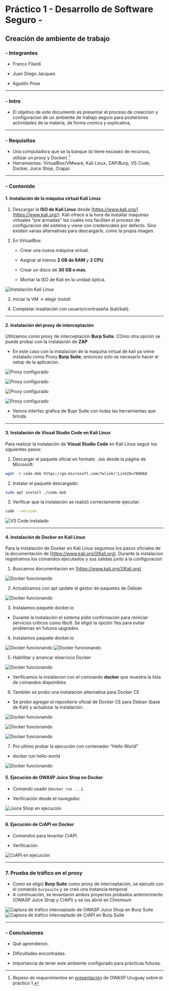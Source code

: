 # Práctico 1 - Desarrollo de Software Seguro -

## Creación de ambiente de trabajo

### - Integrantes

- Franco Filardi

- Juan Diego Jacques

- Agustín Pose

---

### - Intro
- El objetivo de este documento es presentar el proceso de creaccion y configuracion de un ambiente de trabajo seguro para posteriores actividades de la materia, de forma cronica y explicativa,

---

### - Requisitos
- Una computadora que se la banque (si tiene escasez de recursos, utilizar un proxy y Docker) [^1]
- Herramientas: VirtualBox/VMware, Kali Linux, ZAP/Burp, VS Code, Docker, Juice Shop, Crappi.

---

### - Contenido

#### 1. Instalación de la máquina virtual Kali Linux

1. Descargar la **ISO de Kali Linux** desde [https://www.kali.org/](https://www.kali.org/).
Kali ofrece a la hora de installar maquinas virtuales "pre armadas" las cuales nos facilitan el proceso de configuracion del sistema y viene con credenciales por defecto. Sino existen varias alternativas para descargarlo, como la propia imagen.

2. En VirtualBox:
    
    -   Crear una nueva máquina virtual.
        
    -   Asignar al menos **2 GB de RAM** y **2 CPU**.
        
    -   Crear un disco de **30 GB o más**.
        
    -   Montar la ISO de Kali en la unidad óptica.
        
![Instalación Kali Linux](img/Kali_configurado.png)

3. Iniciar la VM → elegir _Install_.

4. Completar insatlación con usuario/contraseña (kali/kali).

---

#### 2. Instalación del proxy de interceptación

Utilizamos como proxy de interceptación **Burp Suite**. COmo otra opción se puede probar con la instalación de **ZAP**

- En este caso con la instalacion de la maquina virtual de kali ya viene instalado como Proxy **Burp Suite**, entonces solo es necesario hacer el setup de la aplicacion.

![Proxy configurado](img/burpsuite_1.png)

![Proxy configurado](img/burpsuite_2.png)

![Proxy configurado](img/burpsuite_3.png)

![Proxy configurado](img/burpsuite_4.png)

- Vemos interfaz grafica de Bupr Suite con todas las herramientas que brinda
  
---

#### 3. Instalación de Visual Studio Code en Kali Linux

Para realizar la instalación de **Visual Studio Code** en Kali Linux seguir los siguientes pasos:

1. Descargar el paquete oficial en formato `.deb` desde la página de Microsoft:
```bash
wget -O code.deb https://go.microsoft.com/fwlink/?LinkID=760868
```
2. Instalar el paquete descargado:
```bash
sudo apt install ./code.deb
```
3. Verificar que la instalación se realizó correctamente ejecutar:
```bash
code --version
```

![VS Code instalado](img/vscode.png)

---

#### 4. Instalación de Docker en Kali Linux

Para la instalación de Docker en Kali Linux seguimos los pasos oficiales de la documentación de  [https://www.kali.org/](Kali.org). Durante la instalacion registramos los comandos ejecutados y sus salidas junto a la configuracion

1. Buscamos documentacion en [https://www.kali.org/](Kali.org)

![Docker funcionando](img/docker_1.png)

2. Actualizamos con apt update el gestor de paquetes de Debian

![Docker funcionando](img/docker_2.png)

3. Instalamos paquete docker.io

- Durante la instalación el sistema pidió confirmación para reiniciar servicios críticos como libc6. Se eligió la opción Yes para evitar problemas en futuros upgrades.

4. Instalamos paquete docker.io

![Docker funcionando](img/docker_4.png)
![Docker funcionando](img/docker_3.png)

5. Hablilitar y arrancar elservicio Docker

![Docker funcionando](img/docker_5.png)

- Verificamos la instalacion con el comoando **docker** que muestra la lista de comandos disponibles

6. También se probo una instalacion alternativa para Docker CE 

- Se probó agregar el repositorio oficial de Docker CE para Debian (base de Kali) y actualizar la instalación:

![Docker funcionando](img/docker_7.png)

![Docker funcionando](img/docker_8.png)

![Docker funcionando](img/docker_9.png)

7. Pro ultimo probar la ejecución con contenedor “Hello World”

- docker run hello-world

![Docker funcionando](img/docker_10.png)

#### 5. Ejecución de OWASP Juice Shop en Docker

- Comando usado (`docker run ...`).

- Verificación desde el navegador.

![Juice Shop en ejecución](img/juice_shop.png)

  

---

#### 6. Ejecución de CrAPI en Docker

- Comandos para levantar CrAPI.

- Verificación.

![CrAPI en ejecución](img/crAPI.png)

---

### 7. Prueba de tráfico en el proxy

- Como se eligió **Burp Suite** como proxy de interceptación, se ejecutó con el comando `burpsuite` y se creó una instancia temporal
- A continuación, se levantaron ambos proyectos probados anteriormente (OWASP Juice Shop y CrAPI) y se los abrió en Chromium
  
![Captura de tráfico interceptado de OWASP Juice Shop en Burp Suite](img/proxy-trafico.png)
![Captura de tráfico interceptado de CrAPI en Burp Suite](img/proxy-trafico2.png)

---

### - Conclusiones
- Qué aprendieron.

- Dificultades encontradas.

- Importancia de tener este ambiente configurado para prácticas futuras.

[^1]: _Repaso de requerimientos_ en [presentación](https://docs.google.com/presentation/d/14oCaDqbFJmKry1sLu52F05zn_VbXAuCq/edit?slide=id.g14452321f13_0_160) de OWASP Uruguay sobre el práctico 1.
